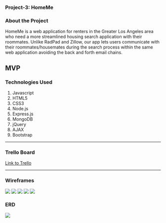 ### Project-3: HomeMe

### About the Project

HomeMe is a web application for renters in the Greater Los Angeles area who need a more streamlined housing search application with their roommates. Unlike RadPad and Zillow, our app lets users communicate with their roommates/housemates during the search process within the same web application avoiding the back and forth email chains.

## MVP 



### Technologies Used

1. Javascript 
2. HTML5
3. CSS3 
4. Node.js
5. Express.js
6. MongoDB
7. jQuery
8. AJAX
9. Bootstrap

---
### Trello Board 

[Link to Trello](https://trello.com/b/yGCemAqi/project-3)

---
### Wireframes

![](http://imgur.com/mq0FTIU.png)
![](http://imgur.com/qKqoW6o.png)
![](http://imgur.com/c2spcxJ.png)
![](http://imgur.com/8MhX9hD.png)
![](http://imgur.com/0cc0Ex5.png)

### ERD

![](http://imgur.com/kV3YeyB.png)
